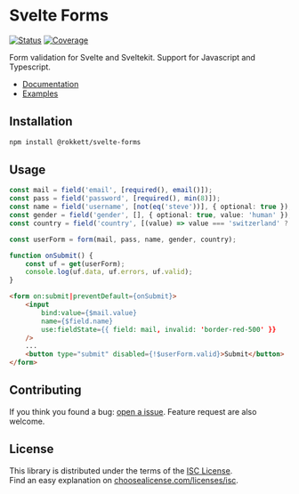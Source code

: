 # Svelte Forms

[![Status](https://gitlab.com/rokkett/svelte-forms/badges/main/pipeline.svg?ignore_skipped=true&key_text=tests&key_width=40)](https://gitlab.com/rokkett/svelte-forms/-/pipelines)
[![Coverage](https://gitlab.com/rokkett/svelte-forms/badges/main/coverage.svg)](https://gitlab.com/rokkett/svelte-forms/-/pipelines)

Form validation for Svelte and Sveltekit. Support for Javascript and Typescript.

- [Documentation](DOCS.md)
- [Examples](examples/README.md)

## Installation

```sh
npm install @rokkett/svelte-forms
```

## Usage

```ts
const mail = field('email', [required(), email()]);
const pass = field('password', [required(), min(8)]);
const name = field('username', [not(eq('steve'))], { optional: true });
const gender = field('gender', [], { optional: true, value: 'human' });
const country = field('country', [(value) => value === 'switzerland' ? err('too rich!' : ok())]);

const userForm = form(mail, pass, name, gender, country);

function onSubmit() {
    const uf = get(userForm);
    console.log(uf.data, uf.errors, uf.valid);
}
```

```html
<form on:submit|preventDefault={onSubmit}>
    <input
        bind:value={$mail.value}
        name={$field.name}
        use:fieldState={{ field: mail, invalid: 'border-red-500' }}
    />
    ...
    <button type="submit" disabled={!$userForm.valid}>Submit</button>
</form>
```

## Contributing

If you think you found a bug: [open a issue](https://gitlab.com/rokkett/svelte-forms/-/issues).
Feature request are also welcome.

## License

This library is distributed under the terms of the [ISC License](./LICENSE).  
Find an easy explanation on [choosealicense.com/licenses/isc](https://choosealicense.com/licenses/isc/).
